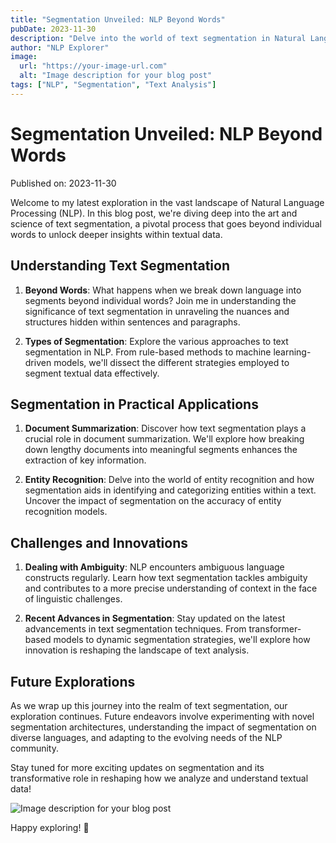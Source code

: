 ```yaml
---
title: "Segmentation Unveiled: NLP Beyond Words"
pubDate: 2023-11-30
description: "Delve into the world of text segmentation in Natural Language Processing and discover how breaking down language into segments transforms the way we analyze and understand textual data."
author: "NLP Explorer"
image:
  url: "https://your-image-url.com"
  alt: "Image description for your blog post"
tags: ["NLP", "Segmentation", "Text Analysis"]
---
```


# Segmentation Unveiled: NLP Beyond Words

Published on: 2023-11-30

Welcome to my latest exploration in the vast landscape of Natural Language Processing (NLP). In this blog post, we're diving deep into the art and science of text segmentation, a pivotal process that goes beyond individual words to unlock deeper insights within textual data.

## Understanding Text Segmentation

1. **Beyond Words**: What happens when we break down language into segments beyond individual words? Join me in understanding the significance of text segmentation in unraveling the nuances and structures hidden within sentences and paragraphs.

2. **Types of Segmentation**: Explore the various approaches to text segmentation in NLP. From rule-based methods to machine learning-driven models, we'll dissect the different strategies employed to segment textual data effectively.

## Segmentation in Practical Applications

1. **Document Summarization**: Discover how text segmentation plays a crucial role in document summarization. We'll explore how breaking down lengthy documents into meaningful segments enhances the extraction of key information.

2. **Entity Recognition**: Delve into the world of entity recognition and how segmentation aids in identifying and categorizing entities within a text. Uncover the impact of segmentation on the accuracy of entity recognition models.

## Challenges and Innovations

1. **Dealing with Ambiguity**: NLP encounters ambiguous language constructs regularly. Learn how text segmentation tackles ambiguity and contributes to a more precise understanding of context in the face of linguistic challenges.

2. **Recent Advances in Segmentation**: Stay updated on the latest advancements in text segmentation techniques. From transformer-based models to dynamic segmentation strategies, we'll explore how innovation is reshaping the landscape of text analysis.

## Future Explorations

As we wrap up this journey into the realm of text segmentation, our exploration continues. Future endeavors involve experimenting with novel segmentation architectures, understanding the impact of segmentation on diverse languages, and adapting to the evolving needs of the NLP community.

Stay tuned for more exciting updates on segmentation and its transformative role in reshaping how we analyze and understand textual data!

![Image description for your blog post](https://your-image-url.com)

Happy exploring! 🚀
